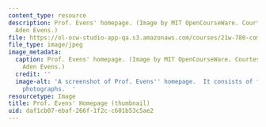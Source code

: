 ```yaml
---
content_type: resource
description: Prof. Evens' homepage. (Image by MIT OpenCourseWare. Courtesy of Prof.
  Aden Evens.)
file: https://ol-ocw-studio-app-qa.s3.amazonaws.com/courses/21w-780-communicating-in-technical-organizations-spring-2005/daf1cb07ebaf266f1f2cc601b53c5ae2_21w-780s05-th.jpg
file_type: image/jpeg
image_metadata:
  caption: Prof. Evens' homepage. (Image by MIT OpenCourseWare. Courtesy of Prof.
    Aden Evens.)
  credit: ''
  image-alt: 'A screenshot of Prof. Evens'' homepage.  It consists of four individual
    photographs.  '
resourcetype: Image
title: Prof. Evens' Homepage (thumbnail)
uid: daf1cb07-ebaf-266f-1f2c-c601b53c5ae2
---
```

